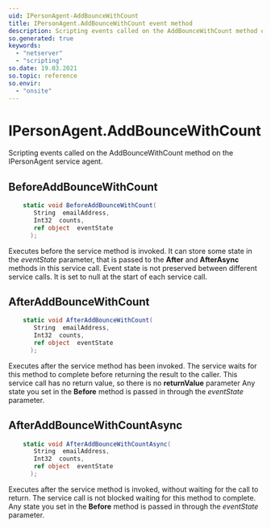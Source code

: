 ```yaml
---
uid: IPersonAgent-AddBounceWithCount
title: IPersonAgent.AddBounceWithCount event method
description: Scripting events called on the AddBounceWithCount method on the IPersonAgent service agent.
so.generated: true
keywords:
  - "netserver"
  - "scripting"
so.date: 19.03.2021
so.topic: reference
so.envir:
  - "onsite"
---
```

# IPersonAgent.AddBounceWithCount

Scripting events called on the <see cref='M:SuperOffice.CRM.Services.IPersonAgent.AddBounceWithCount'>AddBounceWithCount</see> method on the <see cref='IPersonAgent'>IPersonAgent</see>  service agent.

## BeforeAddBounceWithCount
```cs
    static void BeforeAddBounceWithCount(
       String  emailAddress,
       Int32  counts,
       ref object  eventState
      );
```
Executes before the service method is invoked.
It can store some state in the *eventState* parameter, that is passed to the **After** and **AfterAsync** methods in this service call.
Event state is not preserved between different service calls. It is set to null at the start of each service call.
## AfterAddBounceWithCount
```cs
    static void AfterAddBounceWithCount(
       String  emailAddress,
       Int32  counts,
       ref object  eventState
      );
```
Executes after the service method has been invoked. The service waits for this method to complete before returning the result to the caller.
This service call has no return value, so there is no **returnValue** parameter
Any state you set in the **Before** method is passed in through the *eventState* parameter.
## AfterAddBounceWithCountAsync
```cs
    static void AfterAddBounceWithCountAsync(
       String  emailAddress,
       Int32  counts,
       ref object  eventState
      );
```
Executes after the service method is invoked, without waiting for the call to return.
The service call is not blocked waiting for this method to complete.
Any state you set in the **Before** method is passed in through the *eventState* parameter.

